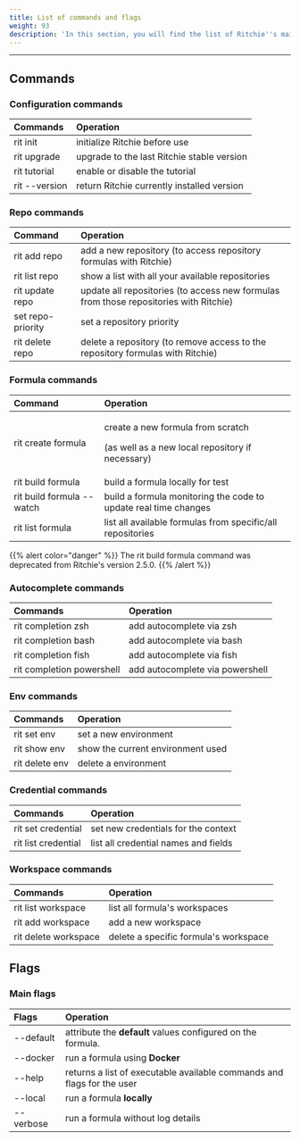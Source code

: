 ```yaml
---
title: List of commands and flags
weight: 93
description: 'In this section, you will find the list of Ritchie''s main commands'
---
```


---

## Commands

### **Configuration commands**

| Commands | Operation |
| :--- | :--- |
| rit init  | initialize Ritchie before use |
| rit upgrade | upgrade to the last Ritchie stable version |
| rit tutorial  | enable or disable the tutorial |
| rit --version | return Ritchie currently installed version |

### Repo commands 

| Command | Operation |
| :--- | :--- |
| rit add repo | add a new repository \(to access repository formulas with Ritchie\) |
| rit list repo |  show a list with all your available repositories |
| rit update repo | update all repositories  \(to access new formulas from those repositories with Ritchie\) |
| set repo-priority | set a repository priority |
| rit delete repo | delete a repository \(to remove access to the repository formulas with Ritchie\) |

### Formula commands

<table>
  <thead>
    <tr>
      <th style="text-align:left">Command</th>
      <th style="text-align:left">Operation</th>
    </tr>
  </thead>
  <tbody>
    <tr>
      <td style="text-align:left">rit create formula</td>
      <td style="text-align:left">
        <p>create a new formula from scratch</p>
        <p>(as well as a new local repository if necessary)</p>
      </td>
    </tr>
    <tr>
      <td style="text-align:left">rit build formula</td>
      <td style="text-align:left">build a formula locally for test</td>
    </tr>
    <tr>
      <td style="text-align:left">rit build formula --watch</td>
      <td style="text-align:left">build a formula monitoring the code to update real time changes</td>
    </tr>
    <tr>
      <td style="text-align:left">rit list formula</td>
      <td style="text-align:left">list all available formulas from specific/all repositories</td>
    </tr>
  </tbody>
</table>

{{% alert color="danger" %}}
The rit build formula command was deprecated from Ritchie's version 2.5.0.
{{% /alert %}}

### Autocomplete commands

| Commands | Operation |
| :--- | :--- |
| rit completion zsh | add autocomplete via zsh |
| rit completion bash | add autocomplete via bash |
| rit completion fish | add autocomplete via fish |
| rit completion powershell | add autocomplete via powershell |

### Env commands

| Commands | Operation |
| :--- | :--- |
| rit set env | set a new environment |
| rit show env | show the current environment used |
| rit delete env | delete a environment |

### Credential commands

| Commands | Operation |
| :--- | :--- |
| rit set credential | set new credentials for the context |
| rit list credential | list all credential names and fields |

### Workspace commands

| Commands | Operation |
| :--- | :--- |
| rit list workspace | list all formula's workspaces  |
| rit add workspace | add a new workspace |
| rit delete workspace | delete a specific formula's workspace |

## Flags 

### Main flags

| Flags | Operation |
| :--- | :--- |
| --default | attribute the **default** values configured on the formula. |
| --docker | run a formula using **Docker** |
| --help | returns a list of executable available commands and flags for the user |
| --local | run a formula **locally** |
| --verbose | run a formula without log details |
